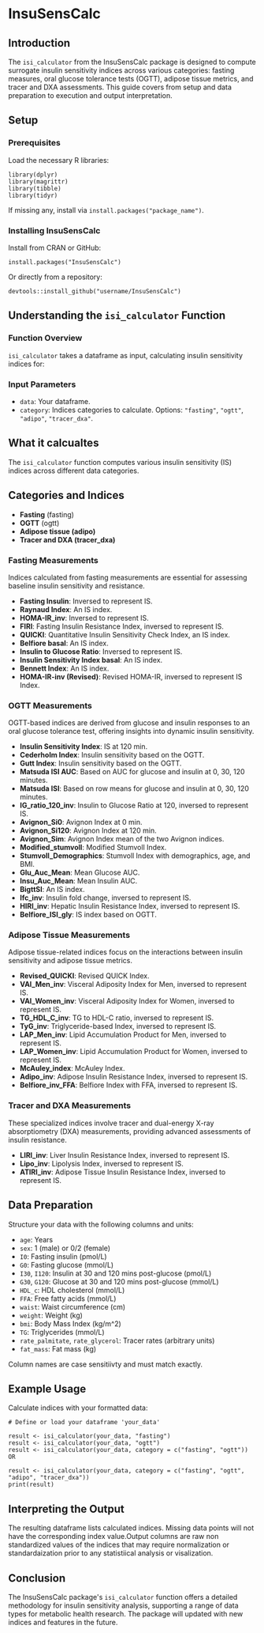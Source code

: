 # InsuSensCalc

## Introduction

The `isi_calculator` from the InsuSensCalc package is designed to compute surrogate insulin sensitivity indices across various categories: fasting measures, oral glucose tolerance tests (OGTT), adipose tissue metrics, and tracer and DXA assessments. This guide covers from setup and data preparation to execution and output interpretation. 

## Setup

### Prerequisites

Load the necessary R libraries:

```{r setup-libraries}
library(dplyr)
library(magrittr)
library(tibble)
library(tidyr)
```

If missing any, install via `install.packages("package_name")`.

### Installing InsuSensCalc

Install from CRAN or GitHub:

```{r install-cran}
install.packages("InsuSensCalc")
```

Or directly from a repository:

```{r install-github}
devtools::install_github("username/InsuSensCalc")
```

## Understanding the `isi_calculator` Function

### Function Overview

`isi_calculator` takes a dataframe as input, calculating insulin sensitivity indices for:

### Input Parameters

- `data`: Your dataframe.
- `category`: Indices categories to calculate. Options: `"fasting"`, `"ogtt"`, `"adipo"`, `"tracer_dxa"`.


## What it calcualtes

The `isi_calculator` function computes various insulin sensitivity (IS) indices across different data categories.

## Categories and Indices


- **Fasting** (fasting)
- **OGTT** (ogtt)
- **Adipose tissue (adipo)**
- **Tracer and DXA (tracer_dxa)**

### Fasting Measurements

Indices calculated from fasting measurements are essential for assessing baseline insulin sensitivity and resistance.

- **Fasting Insulin**: Inversed to represent IS.
- **Raynaud Index**: An IS index.
- **HOMA-IR_inv**: Inversed to represent IS.
- **FIRI**: Fasting Insulin Resistance Index, inversed to represent IS.
- **QUICKI**: Quantitative Insulin Sensitivity Check Index, an IS index.
- **Belfiore basal**: An IS index.
- **Insulin to Glucose Ratio**: Inversed to represent IS.
- **Insulin Sensitivity Index basal**: An IS index.
- **Bennett Index**: An IS index.
- **HOMA-IR-inv (Revised)**: Revised HOMA-IR, inversed to represent IS Index.

### OGTT Measurements

OGTT-based indices are derived from glucose and insulin responses to an oral glucose tolerance test, offering insights into dynamic insulin sensitivity.

- **Insulin Sensitivity Index**: IS at 120 min.
- **Cederholm Index**: Insulin sensitivity based on the OGTT.
- **Gutt Index**: Insulin sensitivity based on the OGTT.
- **Matsuda ISI AUC**: Based on AUC for glucose and insulin at 0, 30, 120 minutes.
- **Matsuda ISI**: Based on row means for glucose and insulin at 0, 30, 120 minutes.
- **IG_ratio_120_inv**: Insulin to Glucose Ratio at 120, inversed to represent IS.
- **Avignon_Si0**: Avignon Index at 0 min.
- **Avignon_Si120**: Avignon Index at 120 min.
- **Avignon_Sim**: Avignon Index mean of the two Avignon indices.
- **Modified_stumvoll**: Modified Stumvoll Index.
- **Stumvoll_Demographics**: Stumvoll Index with demographics, age, and BMI.
- **Glu_Auc_Mean**: Mean Glucose AUC.
- **Insu_Auc_Mean**: Mean Insulin AUC.
- **BigttSI**: An IS index.
- **Ifc_inv**: Insulin fold change, inversed to represent IS.
- **HIRI_inv**: Hepatic Insulin Resistance Index, inversed to represent IS.
- **Belfiore_ISI_gly**: IS index based on OGTT.

### Adipose Tissue Measurements

Adipose tissue-related indices focus on the interactions between insulin sensitivity and adipose tissue metrics.

- **Revised_QUICKI**: Revised QUICK Index.
- **VAI_Men_inv**: Visceral Adiposity Index for Men, inversed to represent IS.
- **VAI_Women_inv**: Visceral Adiposity Index for Women, inversed to represent IS.
- **TG_HDL_C_inv**: TG to HDL-C ratio, inversed to represent IS.
- **TyG_inv**: Triglyceride-based Index, inversed to represent IS.
- **LAP_Men_inv**: Lipid Accumulation Product for Men, inversed to represent IS.
- **LAP_Women_inv**: Lipid Accumulation Product for Women, inversed to represent IS.
- **McAuley_index**: McAuley Index.
- **Adipo_inv**: Adipose Insulin Resistance Index, inversed to represent IS.
- **Belfiore_inv_FFA**: Belfiore Index with FFA, inversed to represent IS.

### Tracer and DXA Measurements

These specialized indices involve tracer and dual-energy X-ray absorptiometry (DXA) measurements, providing advanced assessments of insulin resistance.

- **LIRI_inv**: Liver Insulin Resistance Index, inversed to represent IS.
- **Lipo_inv**: Lipolysis Index, inversed to represent IS.
- **ATIRI_inv**: Adipose Tissue Insulin Resistance Index, inversed to represent IS.


## Data Preparation

Structure your data with the following columns and units:

- `age`: Years
- `sex`: 1 (male) or 0/2 (female)
- `I0`: Fasting insulin (pmol/L)
- `G0`: Fasting glucose (mmol/L)
- `I30`, `I120`: Insulin at 30 and 120 mins post-glucose (pmol/L)
- `G30`, `G120`: Glucose at 30 and 120 mins post-glucose (mmol/L)
- `HDL_c`: HDL cholesterol (mmol/L)
- `FFA`: Free fatty acids (mmol/L)
- `waist`: Waist circumference (cm)
- `weight`: Weight (kg)
- `bmi`: Body Mass Index (kg/m^2)
- `TG`: Triglycerides (mmol/L)
- `rate_palmitate`, `rate_glycerol`: Tracer rates (arbitrary units)
- `fat_mass`: Fat mass (kg)

Column names are case sensitiivty and must match exactly.

## Example Usage

Calculate indices with your formatted data:

```{r calculate-indices}
# Define or load your dataframe 'your_data'

result <- isi_calculator(your_data, "fasting")
result <- isi_calculator(your_data, "ogtt")
result <- isi_calculator(your_data, category = c("fasting", "ogtt"))
OR

result <- isi_calculator(your_data, category = c("fasting", "ogtt", "adipo", "tracer_dxa"))
print(result)
```

## Interpreting the Output

The resulting dataframe lists calculated indices. Missing data points will not have the corresponding index value.Output columns are raw non standardized values of the indices that may require normalization or standardaization prior to any statistiical analysis or visalization.

## Conclusion

The InsuSensCalc package's `isi_calculator` function offers a detailed methodology for insulin sensitivity analysis, supporting a range of data types for metabolic health research. The package will updated with new indices and features in the future.

